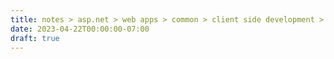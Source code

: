 ```yaml
---
title: notes > asp.net > web apps > common > client side development > bundle and minify
date: 2023-04-22T00:00:00-07:00
draft: true
---
```

